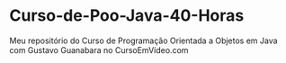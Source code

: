 # Curso-de-Poo-Java-40-Horas
 Meu repositório do Curso de Programação Orientada a Objetos em Java com Gustavo Guanabara no CursoEmVídeo.com
